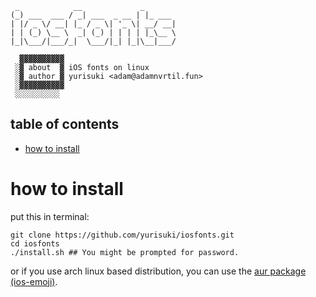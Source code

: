 ```
 _            __             _
(_) ___  ___ / _| ___  _ __ | |_ ___
| |/ _ \/ __| |_ / _ \| '_ \| __/ __|
| | (_) \__ \  _| (_) | | | | |_\__ \
|_|\___/|___/_|  \___/|_| |_|\__|___/

  ▓▓▓▓▓▓▓▓▓▓
 ░▓ about  ▓ iOS fonts on linux
 ░▓ author ▓ yurisuki <adam@adamnvrtil.fun>
 ░▓▓▓▓▓▓▓▓▓▓
 ░░░░░░░░░░

```
## table of contents
 - [how to install](#how-to-install)

# how to install
put this in terminal:
```
git clone https://github.com/yurisuki/iosfonts.git
cd iosfonts
./install.sh ## You might be prompted for password.
```
or if you use arch linux based distribution, you can use the [aur package (ios-emoji)](https://aur.archlinux.org/packages/ios-emoji/).
